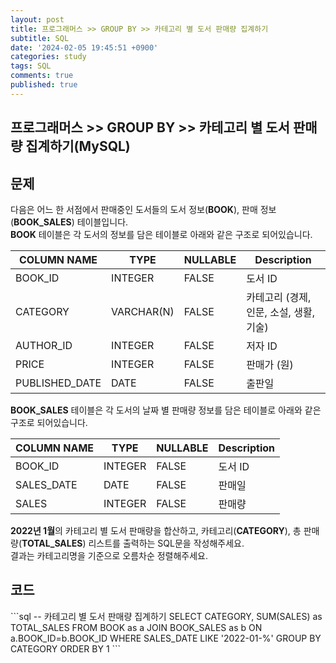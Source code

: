 ```yaml
---
layout: post
title: 프로그래머스 >> GROUP BY >> 카테고리 별 도서 판매량 집계하기
subtitle: SQL
date: '2024-02-05 19:45:51 +0900'
categories: study
tags: SQL
comments: true
published: true
---
```

## 프로그래머스 >> GROUP BY >> 카테고리 별 도서 판매량 집계하기(MySQL)

<h2>문제</h2>
다음은 어느 한 서점에서 판매중인 도서들의 도서 정보(<b>BOOK</b>), 판매 정보(<b>BOOK_SALES</b>) 테이블입니다.<br>
<b>BOOK</b> 테이블은 각 도서의 정보를 담은 테이블로 아래와 같은 구조로 되어있습니다.<br>
<table>
    <thead>
        <th>COLUMN NAME</th>
        <th>TYPE</th>
        <th>NULLABLE</th>
        <th>Description</th>
    </thead>
    <tbody>
        <tr>
            <td>BOOK_ID</td>
            <td>INTEGER</td>
            <td>FALSE</td>
            <td>도서 ID</td>
        </tr>
        <tr>
            <td>CATEGORY</td>
            <td>VARCHAR(N)</td>
            <td>FALSE</td>
            <td>카테고리 (경제, 인문, 소설, 생활, 기술)</td>
        </tr>
        <tr>
            <td>AUTHOR_ID</td>
            <td>INTEGER</td>
            <td>FALSE</td>
            <td>저자 ID</td>
        </tr>
        <tr>
            <td>PRICE</td>
            <td>INTEGER</td>
            <td>FALSE</td>
            <td>판매가 (원)</td>
        </tr>
        <tr>
            <td>PUBLISHED_DATE</td>
            <td>DATE</td>
            <td>FALSE</td>
            <td>출판일</td>
        </tr>
    </tbody>
</table>
<b>BOOK_SALES</b> 테이블은 각 도서의 날짜 별 판매량 정보를 담은 테이블로 아래와 같은 구조로 되어있습니다.<br>
<table>
    <thead>
        <th>COLUMN NAME</th>
        <th>TYPE</th>
        <th>NULLABLE</th>
        <th>Description</th>
    </thead>
    <tbody>
        <tr>
            <td>BOOK_ID</td>
            <td>INTEGER</td>
            <td>FALSE</td>
            <td>도서 ID</td>
        </tr>
        <tr>
            <td>SALES_DATE</td>
            <td>DATE</td>
            <td>FALSE</td>
            <td>판매일</td>
        </tr>
        <tr>
            <td>SALES</td>
            <td>INTEGER</td>
            <td>FALSE</td>
            <td>판매량</td>
        </tr>
    </tbody>
</table>
<b>2022년 1월</b>의 카테고리 별 도서 판매량을 합산하고, 카테고리(<b>CATEGORY</b>), 총 판매량(<b>TOTAL_SALES</b>) 리스트를 출력하는 SQL문을 작성해주세요.<br>
결과는 카테고리명을 기준으로 오름차순 정렬해주세요.<br>
<h2>코드</h2>
```sql
-- 카테고리 별 도서 판매량 집계하기
SELECT CATEGORY, SUM(SALES) as TOTAL_SALES
FROM BOOK as a JOIN BOOK_SALES as b ON a.BOOK_ID=b.BOOK_ID
WHERE SALES_DATE LIKE '2022-01-%'
GROUP BY CATEGORY
ORDER BY 1
```







